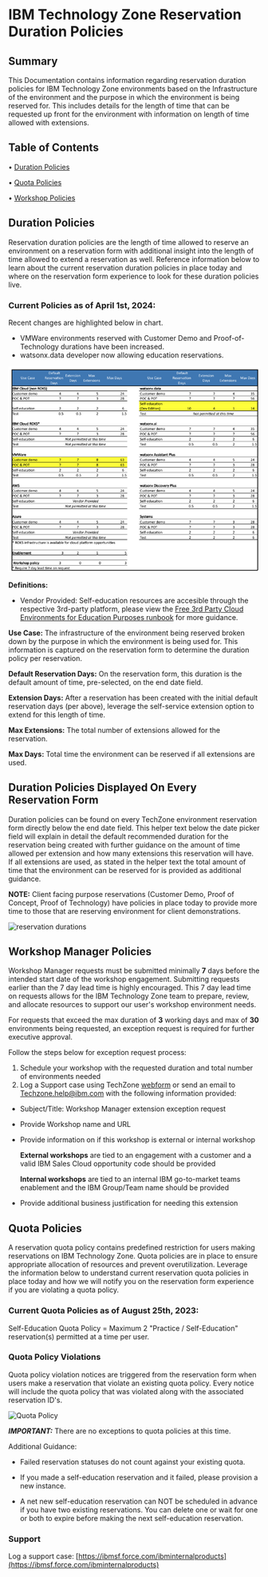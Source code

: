 # IBM Technology Zone Reservation Duration Policies

## Summary

This Documentation contains information regarding reservation duration policies for IBM Technology Zone environments based on the Infrastructure of the environment and the purpose in which the environment is being reserved for. This includes details for the length of time that can be requested up front for the environment with information on length of time allowed with extensions. 

## Table of Contents

• [Duration Policies](https://github.com/IBM/itz-support-public/blob/main/IBM-Technology-Zone/IBM-Technology-Zone-Runbooks/reservation-duration-policy.md#duration-policies)

• [Quota Policies](https://github.com/IBM/itz-support-public/blob/main/IBM-Technology-Zone/IBM-Technology-Zone-Runbooks/reservation-duration-policy.md#quota-policies)

• [Workshop Policies](https://github.com/IBM/itz-support-public/blob/main/IBM-Technology-Zone/IBM-Technology-Zone-Runbooks/reservation-duration-policy.md#workshop-manager-policies)



## Duration Policies

Reservation duration policies are the length of time allowed to reserve an environment on a reservation form with additional insight into the length of time allowed to extend a reservation as well. Reference information below to learn about the current reservation duration policies in place today and where on the reservation form experience to look for these duration policies live.

### Current Policies as of April 1st, 2024:
Recent changes are highlighted below in chart.

- VMWare environments reserved with Customer Demo and Proof-of-Technology durations have been increased.
- watsonx.data developer now allowing education reservations.

![04 2024 Reservation Policies](Images/04-2024-reservation-policies-3.png)

**Definitions:**
- Vendor Provided: Self-education resources are accesible through the respective 3rd-party platform, please view the [Free 3rd Party Cloud Environments for Education Purposes runbook](https://github.com/IBM/itz-support-public/blob/main/IBM-Technology-Zone/IBM-Technology-Zone-Runbooks/free-third-party-cloud-infrastructure-for-education.md) for more guidance.

**Use Case:** The infrastructure of the environment being reserved broken down by the purpose in which the environment is being used for. This information is captured on the reservation form to determine the duration policy per reservation. 

**Default Reservation Days:** On the reservation form, this duration is the default amount of time, pre-selected, on the end date field. 

**Extension Days:** After a reservation has been created with the initial default reservation days (per above), leverage the self-service extension option to extend for this length of time. 

**Max Extensions:** The total number of extensions allowed for the reservation. 

**Max Days:** Total time the environment can be reserved if all extensions are used.


## Duration Policies Displayed On Every Reservation Form

Duration policies can be found on every TechZone environment reservation form directly below the end date field. This helper text below the date picker field will explain in detail the default recommended duration for the reservation being created with further guidance on the amount of time allowed per extension and how many extensions this reservation will have. If all extensions are used, as stated in the helper text the total amount of time that the environment can be reserved for is provided as additional guidance.

**NOTE:** Client facing purpose reservations (Customer Demo, Proof of Concept, Proof of Technology) have policies in place today to provide more time to those that are reserving environment for client demonstrations.

![reservation durations](https://github.com/IBM/itz-support-public/blob/main/IBM-Technology-Zone/IBM-Technology-Zone-Runbooks/Images/reservationdurationUI.png)


## Workshop Manager Policies

Workshop Manager requests must be submitted minimally **7** days before the intended start date of the workshop engagement. Submitting requests earlier than the 7 day lead time is highly encouraged. This 7 day lead time on requests allows for the IBM Technology Zone team to prepare, review, and allocate resources to support our user's workshop environment needs.

For requests that exceed the max duration of **3** working days and max of **30** environments being requested, an exception request is required for further executive approval. 

Follow the steps below for exception request process: 
1. Schedule your workshop with the requested duration and total number of environments needed
2. Log a Support case using TechZone [webform](https://ibmsf.force.com/ibminternalproducts/s/createrecord/NewCase?language=en_US) or send an email to Techzone.help@ibm.com with the following information provided: 
- Subject/Title: Workshop Manager extension exception request
- Provide Workshop name and URL
- Provide information on if this workshop is external or internal workshop
  
  **External workshops** are tied to an engagement with a customer and a valid IBM Sales Cloud opportunity code should be provided
  
  **Internal workshops** are tied to an internal IBM go-to-market teams enablement and the IBM Group/Team name should be provided
  
- Provide additional business justification for needing this extension

## Quota Policies

A reservation quota policy contains predefined restriction for users making reservations on IBM Technology Zone. Quota policies are in place to ensure appropriate allocation of resources and prevent overutilization. Leverage the information below to understand current reservation quota policies in place today and how we will notify you on the reservation form experience if you are violating a quota policy. 

### Current Quota Policies as of August 25th, 2023:

Self-Education Quota Policy = Maximum 2 "Practice / Self-Education" reservation(s) permitted at a time per user.

### Quota Policy Violations

Quota policy violation notices are triggered from the reservation form when users make a reservation that violate an existing quota policy. Every notice will include the quota policy that was violated along with the associated reservation ID's. 

![Quota Policy](https://github.com/IBM/itz-support-public/blob/main/IBM-Technology-Zone/IBM-Technology-Zone-Runbooks/Images/policy_modal.png)

_**IMPORTANT:**_ There are no exceptions to quota policies at this time.

Additional Guidance: 

- Failed reservation statuses do not count against your existing quota.

- If you made a self-education reservation and it failed, please provision a new instance. 

- A net new self-education reservation can NOT be scheduled in advance if you have two existing reservations. You can delete one or wait for one or both to expire before making the next self-education reservation.
  

### Support

Log a support case: [https://ibmsf.force.com/ibminternalproducts](https://ibmsf.force.com/ibminternalproducts)

